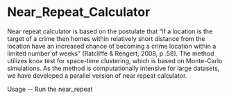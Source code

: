# Near_Repeat_Calculator
Near repeat calculator is based on the postulate that “if a location is the target of a crime then homes within relatively short distance from the location have an increased chance of becoming a crime location within a limited number of weeks” (Ratcliffe & Rengert, 2008, p .58).
The method utilizes knox test for space-time clustering, which is based on Monte-Carlo simulations. As the method is computationally intensive for large datasets, we have developed a parallel version of near repeat calculator. 

Usage -- Run the near_repeat
